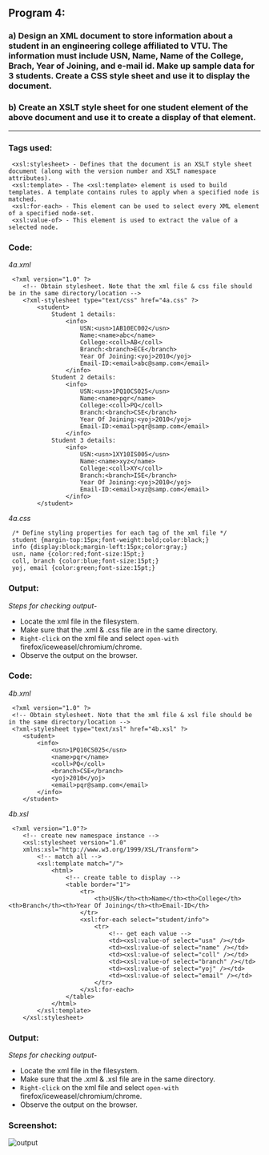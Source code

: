 ## Program 4:
### a) Design an XML document to store information about a student in an engineering college affiliated to VTU. The information must include USN, Name, Name of the College, Brach, Year of Joining, and e-mail id. Make up sample data for 3 students. Create a CSS style sheet and use it to display the document.
### b) Create an XSLT style sheet for one student element of the above document and use it to create a display of that element.
***

### Tags used:
     <xsl:stylesheet> - Defines that the document is an XSLT style sheet document (along with the version number and XSLT namespace attributes).
     <xsl:template> - The <xsl:template> element is used to build templates. A template contains rules to apply when a specified node is matched.
     <xsl:for-each> - This element can be used to select every XML element of a specified node-set.
     <xsl:value-of> - This element is used to extract the value of a selected node.

### Code:
*4a.xml*

     <?xml version="1.0" ?>
     	<!-- Obtain stylesheet. Note that the xml file & css file should be in the same directory/location -->
     	<?xml-stylesheet type="text/css" href="4a.css" ?>
     		<student>
     			Student 1 details:
     				<info>
    					USN:<usn>1AB10EC002</usn>
    					Name:<name>abc</name>
    					College:<coll>AB</coll>
    					Branch:<branch>ECE</branch>
    					Year Of Joining:<yoj>2010</yoj>
    					Email-ID:<email>abc@samp.com</email>
    				</info>
    			Student 2 details:
    				<info>
    					USN:<usn>1PQ10CS025</usn>
    					Name:<name>pqr</name>
    					College:<coll>PQ</coll>
    					Branch:<branch>CSE</branch>
    					Year Of Joining:<yoj>2010</yoj>
    					Email-ID:<email>pqr@samp.com</email>
    				</info>
    			Student 3 details:
    				<info>
    					USN:<usn>1XY10IS005</usn>
    					Name:<name>xyz</name>
    					College:<coll>XY</coll>
    					Branch:<branch>ISE</branch>
    					Year Of Joining:<yoj>2010</yoj>
    					Email-ID:<email>xyz@samp.com</email>
    				</info>
    		</student>

*4a.css*

     /* Define styling properties for each tag of the xml file */
     student {margin-top:15px;font-weight:bold;color:black;}
     info {display:block;margin-left:15px;color:gray;}
     usn, name {color:red;font-size:15pt;}
     coll, branch {color:blue;font-size:15pt;}
     yoj, email {color:green;font-size:15pt;}

### Output:
*Steps for checking output-*

* Locate the xml file in the filesystem.
* Make sure that the .xml & .css file are in the same directory.
* `Right-click` on the xml file and select `open-with` firefox/iceweasel/chromium/chrome.
* Observe the output on the browser.

### Code:
*4b.xml*

     <?xml version="1.0" ?>
     <!-- Obtain stylesheet. Note that the xml file & xsl file should be in the same directory/location -->
     <?xml-stylesheet type="text/xsl" href="4b.xsl" ?>
    	<student>
    		<info>
    			<usn>1PQ10CS025</usn>
    			<name>pqr</name>
    			<coll>PQ</coll>
    			<branch>CSE</branch>
    			<yoj>2010</yoj>
    			<email>pqr@samp.com</email>
    		</info>
    	</student>

*4b.xsl*

     <?xml version="1.0"?>
    	<!-- create new namespace instance -->
    	<xsl:stylesheet version="1.0"
    	xmlns:xsl="http://www.w3.org/1999/XSL/Transform">
    		<!-- match all -->
    		<xsl:template match="/">
    			<html>
    				<!-- create table to display -->
    				<table border="1">
    					<tr>
    						<th>USN</th><th>Name</th><th>College</th><th>Branch</th><th>Year Of Joining</th><th>Email-ID</th>
    					</tr>
    					<xsl:for-each select="student/info">
    						<tr>
    							<!-- get each value -->
    							<td><xsl:value-of select="usn" /></td>
    							<td><xsl:value-of select="name" /></td>
    							<td><xsl:value-of select="coll" /></td>
    							<td><xsl:value-of select="branch" /></td>
    							<td><xsl:value-of select="yoj" /></td>
    							<td><xsl:value-of select="email" /></td>
    						</tr>
    					</xsl:for-each>
    				</table>
    			</html>
    		</xsl:template>
    	</xsl:stylesheet>

### Output:
*Steps for checking output-*

* Locate the xml file in the filesystem.
* Make sure that the .xml & .xsl file are in the same directory.
* `Right-click` on the xml file and select `open-with` firefox/iceweasel/chromium/chrome.
* Observe the output on the browser.

### Screenshot:

![output](4.png)
